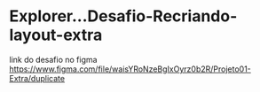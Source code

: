 # Explorer...Desafio-Recriando-layout-extra
link do desafio no figma https://www.figma.com/file/waisYRoNzeBgIxOyrz0b2R/Projeto01-Extra/duplicate
